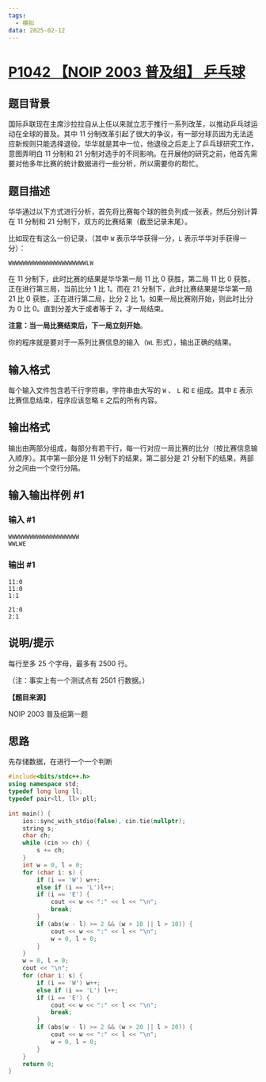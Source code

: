 ```yaml
---
tags:
  - 模拟
data: 2025-02-12
---
```

# [P1042 【NOIP 2003 普及组】 乒乓球](https://www.luogu.com.cn/problem/P1042)

## 题目背景

国际乒联现在主席沙拉拉自从上任以来就立志于推行一系列改革，以推动乒乓球运动在全球的普及。其中 $11$ 分制改革引起了很大的争议，有一部分球员因为无法适应新规则只能选择退役。华华就是其中一位，他退役之后走上了乒乓球研究工作，意图弄明白 $11$ 分制和 $21$ 分制对选手的不同影响。在开展他的研究之前，他首先需要对他多年比赛的统计数据进行一些分析，所以需要你的帮忙。

## 题目描述

华华通过以下方式进行分析，首先将比赛每个球的胜负列成一张表，然后分别计算在 $11$ 分制和 $21$ 分制下，双方的比赛结果（截至记录末尾）。

比如现在有这么一份记录，（其中 $\texttt W$ 表示华华获得一分，$\texttt L$ 表示华华对手获得一分）：

$\texttt{WWWWWWWWWWWWWWWWWWWWWWLW}$

在 $11$ 分制下，此时比赛的结果是华华第一局 $11$ 比 $0$ 获胜，第二局 $11$ 比 $0$ 获胜，正在进行第三局，当前比分 $1$ 比 $1$。而在 $21$ 分制下，此时比赛结果是华华第一局 $21$ 比 $0$ 获胜，正在进行第二局，比分 $2$ 比 $1$。如果一局比赛刚开始，则此时比分为 $0$ 比 $0$。直到分差大于或者等于 $2$，才一局结束。

**注意：当一局比赛结束后，下一局立刻开始**。

你的程序就是要对于一系列比赛信息的输入（$\texttt{WL}$ 形式），输出正确的结果。

## 输入格式

每个输入文件包含若干行字符串，字符串由大写的 $\texttt W$ 、 $\texttt L$ 和 $\texttt E$ 组成。其中 $\texttt E$ 表示比赛信息结束，程序应该忽略 $\texttt E$ 之后的所有内容。

## 输出格式

输出由两部分组成，每部分有若干行，每一行对应一局比赛的比分（按比赛信息输入顺序）。其中第一部分是 $11$ 分制下的结果，第二部分是 $21$ 分制下的结果，两部分之间由一个空行分隔。

## 输入输出样例 #1

### 输入 #1

```
WWWWWWWWWWWWWWWWWWWW
WWLWE
```

### 输出 #1

```
11:0
11:0
1:1

21:0
2:1
```

## 说明/提示

每行至多 $25$ 个字母，最多有 $2500$ 行。

（注：事实上有一个测试点有 $2501$ 行数据。）

**【题目来源】**

NOIP 2003 普及组第一题

## 思路

先存储数据，在进行一个一个判断

```cpp
#include<bits/stdc++.h>  
using namespace std;  
typedef long long ll;  
typedef pair<ll, ll> pll;  
  
int main() {  
    ios::sync_with_stdio(false), cin.tie(nullptr);  
    string s;  
    char ch;  
    while (cin >> ch) {  
        s += ch;  
    }  
    int w = 0, l = 0;  
    for (char i: s) {  
        if (i == 'W') w++;  
        else if (i == 'L')l++;  
        if (i == 'E') {  
            cout << w << ":" << l << "\n";  
            break;  
        }  
        if (abs(w - l) >= 2 && (w > 10 || l > 10)) {  
            cout << w << ":" << l << "\n";  
            w = 0, l = 0;  
        }  
    }  
    w = 0, l = 0;  
    cout << "\n";  
    for (char i: s) {  
        if (i == 'W') w++;  
        else if (i == 'L') l++;  
        if (i == 'E') {  
            cout << w << ":" << l << "\n";  
            break;  
        }  
        if (abs(w - l) >= 2 && (w > 20 || l > 20)) {  
            cout << w << ":" << l << "\n";  
            w = 0, l = 0;  
        }  
    }  
    return 0;  
}
```